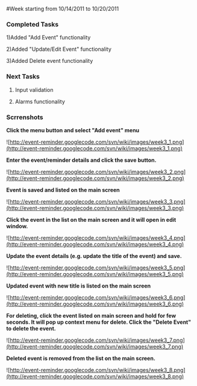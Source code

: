 #Week starting from 10/14/2011 to 10/20/2011

### Completed Tasks ###

1)Added "Add Event" functionality

2)Added "Update/Edit Event" functionality

3)Added Delete event functionality

### Next Tasks ###

1) Input validation

2) Alarms functionality


### Scrrenshots ###

**Click the menu button and select "Add event" menu**

![http://event-reminder.googlecode.com/svn/wiki/images/week3_1.png](http://event-reminder.googlecode.com/svn/wiki/images/week3_1.png)

**Enter the event/reminder details and click the save button.**

![http://event-reminder.googlecode.com/svn/wiki/images/week3_2.png](http://event-reminder.googlecode.com/svn/wiki/images/week3_2.png)

**Event is saved and listed on the main screen**

![http://event-reminder.googlecode.com/svn/wiki/images/week3_3.png](http://event-reminder.googlecode.com/svn/wiki/images/week3_3.png)

**Click the event in the list on the main screen and it will open in edit window.**

![http://event-reminder.googlecode.com/svn/wiki/images/week3_4.png](http://event-reminder.googlecode.com/svn/wiki/images/week3_4.png)

**Update the event details (e.g. update the title of the event) and save.**

![http://event-reminder.googlecode.com/svn/wiki/images/week3_5.png](http://event-reminder.googlecode.com/svn/wiki/images/week3_5.png)

**Updated event with new title is listed on the main screen**

![http://event-reminder.googlecode.com/svn/wiki/images/week3_6.png](http://event-reminder.googlecode.com/svn/wiki/images/week3_6.png)

**For deleting, click the event listed on main screen and hold for few seconds. It will pop up context menu for delete. Click the "Delete Event" to delete the event.**

![http://event-reminder.googlecode.com/svn/wiki/images/week3_7.png](http://event-reminder.googlecode.com/svn/wiki/images/week3_7.png)

**Deleted event is removed from the list on the main screen.**

![http://event-reminder.googlecode.com/svn/wiki/images/week3_8.png](http://event-reminder.googlecode.com/svn/wiki/images/week3_8.png)